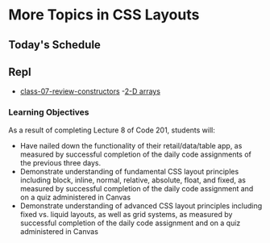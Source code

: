 # More Topics in CSS Layouts

## Today's Schedule

## Repl

- [class-07-review-constructors](https://replit.com/@rkgallaway/class-07-review-constructors#index.js)
-[2-D arrays](https://replit.com/@rkgallaway/WeeSelfassuredWorkplace#index.js)

### Learning Objectives

As a result of completing Lecture 8 of Code 201, students will:

- Have nailed down the functionality of their retail/data/table app, as measured by successful completion of the daily code assignments of the previous three days.
- Demonstrate understanding of fundamental CSS layout principles including block, inline, normal, relative, absolute, float, and fixed, as measured by successful completion of the daily code assignment and on a quiz administered in Canvas
- Demonstrate understanding of advanced CSS layout principles including fixed vs. liquid layouts, as well as grid systems, as measured by successful completion of the daily code assignment and on a quiz administered in Canvas
